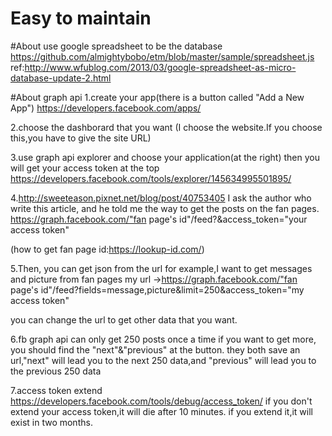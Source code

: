 # Easy to maintain
#About use google spreadsheet to be the database
https://github.com/almightybobo/etm/blob/master/sample/spreadsheet.js
ref:http://www.wfublog.com/2013/03/google-spreadsheet-as-micro-database-update-2.html

#About graph api
1.create your app(there is a button called "Add a New App")
https://developers.facebook.com/apps/

2.choose the dashborard that you want
(I choose the website.If you choose this,you have to give the site URL)

3.use graph api explorer and choose your application(at the right)
then you will get your access token at the top
https://developers.facebook.com/tools/explorer/145634995501895/

4.http://sweeteason.pixnet.net/blog/post/40753405
I ask the author who write this article,
and he told me the way to get the posts on the fan pages.
https://graph.facebook.com/"fan page's id"/feed?&access_token="your access token"

(how to get fan page id:https://lookup-id.com/)

5.Then, you can get json from the url
for example,I want to get messages and picture from fan pages
my url
->https://graph.facebook.com/"fan page's id"/feed?fields=message,picture&limit=250&access_token="my access token"

you can change the url to get other data that you want.

6.fb graph api can only get 250 posts once a time
if you want to get more, you should find the "next"&"previous" at the button.
they both save an url,"next" will lead you to the next 250 data,and "previous" will lead you to the previous 250 data

7.access token extend
https://developers.facebook.com/tools/debug/access_token/
if you don't extend your access token,it will die after 10 minutes.
if you extend it,it will exist in two months.
